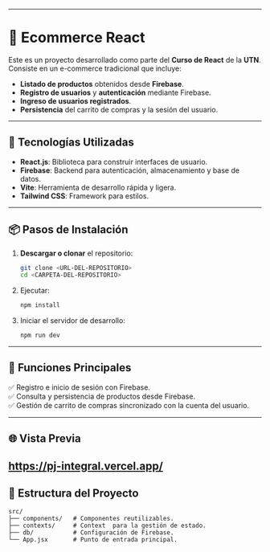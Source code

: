   ---
  
  # 🛒 Ecommerce React  
  Este es un proyecto desarrollado como parte del **Curso de React** de la **UTN**.  
  Consiste en un e-commerce tradicional que incluye:  
  - **Listado de productos** obtenidos desde **Firebase**.  
  - **Registro de usuarios** y **autenticación** mediante Firebase.  
  - **Ingreso de usuarios registrados**.  
  - **Persistencia** del carrito de compras y la sesión del usuario.  
  
  ---
  
  ## 🚀 Tecnologías Utilizadas  
  - **React.js**: Biblioteca para construir interfaces de usuario.  
  - **Firebase**: Backend para autenticación, almacenamiento y base de datos.  
  - **Vite**: Herramienta de desarrollo rápida y ligera.  
  - **Tailwind CSS**: Framework para estilos.  
  
  ---
  
  ## 📦 Pasos de Instalación  
  
  1. **Descargar o clonar** el repositorio:  
     ```bash
     git clone <URL-DEL-REPOSITORIO>
     cd <CARPETA-DEL-REPOSITORIO>
     ```  
  
  2. Ejecutar:  
     ```bash
     npm install
     ```  
  
  3. Iniciar el servidor de desarrollo:  
     ```bash
     npm run dev
     ```  
  
  ---
  
  ## 🎯 Funciones Principales  
  ✅ Registro e inicio de sesión con Firebase.  
  ✅ Consulta y persistencia de productos desde Firebase.  
  ✅ Gestión de carrito de compras sincronizado con la cuenta del usuario.  
  
  ---
  
  ## 🌐 Vista Previa  
  https://pj-integral.vercel.app/  
  ---
  
  ## 📂 Estructura del Proyecto  
  ```plaintext
  src/
  ├── components/   # Componentes reutilizables.
  ├── contexts/     # Context  para la gestión de estado.
  ├── db/           # Configuración de Firebase.
  └── App.jsx       # Punto de entrada principal.
